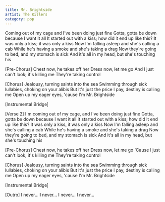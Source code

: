 ```yaml
---
title: Mr. Brightside
artist: The Killers
category: pop
---
```


Coming out of my cage and I've been doing just fine
Gotta, gotta be down because I want it all
It started out with a kiss; how did it end up like this?
It was only a kiss; it was only a kiss
Now I'm falling asleep and she's calling a cab
While he's having a smoke and she's taking a drag
Now they're going to bed, and my stomach is sick
And it's all in my head, but she's touching his

[Pre-Chorus]
Chest now, he takes off her
Dress now, let me go
And I just can't look; it's killing me
They're taking control

[Chorus]
Jealousy, turning saints into the sea
Swimming through sick lullabies, choking on your alibis
But it's just the price I pay, destiny is calling me
Open up my eager eyes, 'cause I'm Mr. Brightside

[Instrumental Bridge]

[Verse 2]
I'm coming out of my cage, and I've been doing just fine
Gotta, gotta be down because I want it all
It started out with a kiss; how did it end up like this?
It was only a kiss, it was only a kiss
Now I'm falling asleep and she's calling a cab
While he's having a smoke and she's taking a drag
Now they're going to bed, and my stomach is sick
And it's all in my head, but she's touching his

[Pre-Chorus]
Chest now, he takes off her
Dress now, let me go
'Cause I just can't look, it's killing me
They're taking control

[Chorus]
Jealousy, turning saints into the sea
Swimming through sick lullabies, choking on your alibis
But it's just the price I pay, destiny is calling me
Open up my eager eyes, 'cause I'm Mr. Brightside

[Instrumental Bridge]

[Outro]
I never...
I never...
I never...
I never...
